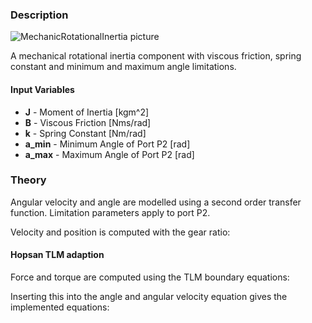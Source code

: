 ### Description
![MechanicRotationalInertia picture](inertiahelp.svg)

A mechanical rotational inertia component with viscous friction, spring constant and minimum and maximum angle limitations.

#### Input Variables
* **J** - Moment of Inertia [kgm^2]
* **B** - Viscous Friction [Nms/rad]
* **k** - Spring Constant [Nm/rad]
* **a_min** - Minimum Angle of Port P2 [rad]
* **a_max** - Maximum Angle of Port P2 [rad]

### Theory
Angular velocity and angle are modelled using a second order transfer function. Limitation parameters apply to port P2.
<!---EQUATION \theta_2 = \dfrac{T_1 - T_2}{J s^2 + B s + k} --->
<!---EQUATION \omega_2 = \dfrac{T_1 - T_2 - k\theta_2}{J s + B} --->
Velocity and position is computed with the gear ratio:
<!---EQUATION \omega_1 = -\omega_2 --->
<!---EQUATION \theta_1 = -\theta_2 --->


#### Hopsan TLM adaption
Force and torque are computed using the TLM boundary equations:
<!---EQUATION T_1 = c_1 + Z_c \omega_1 --->
<!---EQUATION T_2 = c_2 + Z_c \omega_2 --->
Inserting this into the angle and angular velocity equation gives the implemented equations:
<!---EQUATION \theta_2 = \dfrac{c_1 - c_2}{J s^2 + (B+Z_{c1} + Z_{c2}) s} --->
<!---EQUATION \omega_2 = \dfrac{c_1 - c_2 - k\theta_2}{J s + B+Z_{c1} + Z_{c2}} --->


